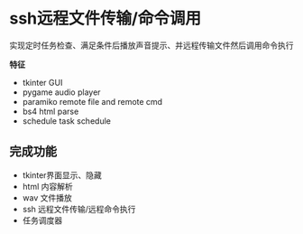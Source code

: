 # ssh远程文件传输/命令调用
实现定时任务检查、满足条件后播放声音提示、并远程传输文件然后调用命令执行

**特征**

* tkinter         GUI
* pygame          audio player
* paramiko        remote file and remote cmd
* bs4             html parse
* schedule        task schedule

## 完成功能
* tkinter界面显示、隐藏
* html 内容解析
* wav 文件播放
* ssh 远程文件传输/远程命令执行
* 任务调度器
